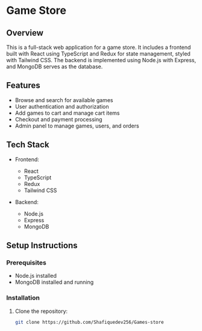 # Game Store

## Overview
This is a full-stack web application for a game store. It includes a frontend built with React using TypeScript and Redux for state management, styled with Tailwind CSS. The backend is implemented using Node.js with Express, and MongoDB serves as the database.

## Features
- Browse and search for available games
- User authentication and authorization
- Add games to cart and manage cart items
- Checkout and payment processing
- Admin panel to manage games, users, and orders

## Tech Stack
- Frontend:
  - React
  - TypeScript
  - Redux
  - Tailwind CSS

- Backend:
  - Node.js
  - Express
  - MongoDB

## Setup Instructions
### Prerequisites
- Node.js installed
- MongoDB installed and running

### Installation
1. Clone the repository:
   ```bash
   git clone https://github.com/Shafiquedev256/Games-store

